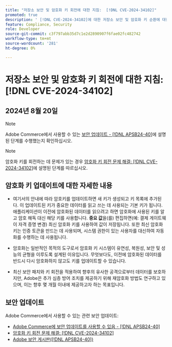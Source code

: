 ```yaml
---
title: "저장소 보안 및 암호화 키 회전에 대한 지침:  [!DNL CVE-2024-34102]"
promoted: true
description: ' [!DNL CVE-2024-34102]에 대한 저장소 보안 및 암호화 키 순환에 대한 자세한 지침을 알아보세요.'
feature: Compliance, Security
role: Developer
source-git-commit: c3f797abb35d7c1e2d2890907f6fae02fc482742
workflow-type: tm+mt
source-wordcount: '281'
ht-degree: 0%

---
```


# 저장소 보안 및 암호화 키 회전에 대한 지침: [!DNL CVE-2024-34102]

## 2024년 8월 20일

>[!NOTE]
>
>Adobe Commerce에서 사용할 수 있는 [보안 업데이트 - [!DNL APSB24-40]](https://experienceleague.adobe.com/en/docs/commerce-knowledge-base/kb/troubleshooting/known-issues-patches-attached/security-update-available-for-adobe-commerce-apsb24-40-revised-to-include-isolated-patch-for-cve-2024-34102)에 설명된 단계를 수행했는지 확인하십시오.

>[!NOTE]
>
>암호화 키를 회전하는 데 문제가 있는 경우 [암호화 키 회전 문제 해결: [!DNL CVE-2024-34102]](https://experienceleague.adobe.com/en/docs/commerce-knowledge-base/kb/troubleshooting/known-issues-patches-attached/troubleshooting-encryption-key-rotation-cve-2024-34102)에 설명된 단계를 따르십시오.

## 암호화 키 업데이트에 대한 자세한 내용

* 여기서의 안내에 따라 암호키를 업데이트하면 새 키가 생성되고 키 목록에 추가된다. 이 업데이트된 키가 중요한 데이터를 읽고 쓰는 데 사용되는 기본 키가 됩니다. 애플리케이션이 이전에 암호화된 데이터를 읽으려고 하면 암호화에 사용된 키를 알고 암호 해독 대신 해당 키를 사용합니다. **중요 값**&#x200B;을(를) 편집하면(예: 결제 게이트웨이 자격 증명 변경) 최신 암호화 키를 사용하여 값이 저장됩니다. 또한 최신 암호화 키는 인증 토큰을 만드는 데 사용되며, 시스템 권한이 있는 사용자를 대신하여 자동화를 수행하는 데 사용됩니다.

* 암호화는 일반적인 목적의 도구로서 암호화 키 시스템이 유연성, 복원성, 보안 및 성능의 균형을 이루도록 설계된 이유입니다. 무엇보다도, 이전에 암호화된 데이터를 반드시 다시 암호화하지 않고도 키를 업데이트할 수 있습니다.

* 최신 보안 패치와 키 회전을 적용하여 향후의 유사한 공격으로부터 데이터를 보호하지만, Adobe은 추가 심층 방어 조치를 제공하기 위해 재암호화 방법도 연구하고 있으며, 이는 향후 몇 개월 이내에 제공하고자 하는 목표입니다.

## 보안 업데이트

Adobe Commerce에서 사용할 수 있는 관련 보안 업데이트:

* [Adobe Commerce에 보안 업데이트를 사용할 수 있음 - [!DNL APSB24-40]](https://experienceleague.adobe.com/en/docs/commerce-knowledge-base/kb/troubleshooting/known-issues-patches-attached/security-update-available-for-adobe-commerce-apsb24-40-revised-to-include-isolated-patch-for-cve-2024-34102)
* [암호화 키 회전 문제 해결: [!DNL CVE-2024-34102]](https://experienceleague.adobe.com/en/docs/commerce-knowledge-base/kb/troubleshooting/known-issues-patches-attached/troubleshooting-encryption-key-rotation-cve-2024-34102)
* [Adobe 보안 게시판([!DNL APSB24-40])](https://helpx.adobe.com/security/products/magento/apsb24-40.html)
